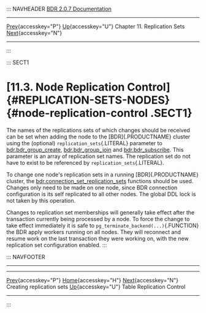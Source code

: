 ::: NAVHEADER
  [BDR 2.0.7 Documentation](index.md)
  ----------------------------------------------------------------------------------- -------------------------------------------- ------------------------------ ---------------------------------------------------------------------------------
  [Prev](replication-sets-creation.md "Creating replication sets"){accesskey="P"}   [Up](replication-sets.md){accesskey="U"}    Chapter 11. Replication Sets    [Next](replication-sets-tables.md "Table Replication Control"){accesskey="N"}

------------------------------------------------------------------------
:::

::: SECT1
# [11.3. Node Replication Control]{#REPLICATION-SETS-NODES} {#node-replication-control .SECT1}

The names of the replications sets of which changes should be received
can be set when adding the node to the [BDR]{.PRODUCTNAME} cluster using
the (optional) `replication_sets`{.LITERAL} parameter to
[bdr.bdr_group_create](functions-node-mgmt.md#FUNCTION-BDR-GROUP-CREATE),
[bdr.bdr_group_join](functions-node-mgmt.md#FUNCTION-BDR-GROUP-JOIN)
and
[bdr.bdr_subscribe](functions-node-mgmt.md#FUNCTIONS-NODE-MGMT-SUBSCRIBE).
This parameter is an array of replication set names. The replication set
do not have to exist to be referenced by `replication_sets`{.LITERAL}.

To change one node\'s replication sets in a running [BDR]{.PRODUCTNAME}
cluster, the
[bdr.connection_set_replication_sets](functions-replication-sets.md#FUNCTION-BDR-CONNECTION-SET-REP-SETS-BYNAME)
functions should be used. Changes only need to be made on one node,
since BDR connection configuration is its self replicated to all other
nodes. The global DDL lock is not taken by this operation.

Changes to replication set memberships will generally take effect after
the transaction currently being processed by a node. To force the change
to take effect immediately it is safe to
`pg_terminate_backend(...)`{.FUNCTION} the BDR apply workers running on
all nodes. They will reconnect and resume work on the last transaction
they were working on, with the new replication set configuration
enabled.
:::

::: NAVFOOTER

------------------------------------------------------------------------

  ------------------------------------------------------- -------------------------------------------- -----------------------------------------------------
  [Prev](replication-sets-creation.md){accesskey="P"}        [Home](index.md){accesskey="H"}         [Next](replication-sets-tables.md){accesskey="N"}
  Creating replication sets                                [Up](replication-sets.md){accesskey="U"}                              Table Replication Control
  ------------------------------------------------------- -------------------------------------------- -----------------------------------------------------
:::
